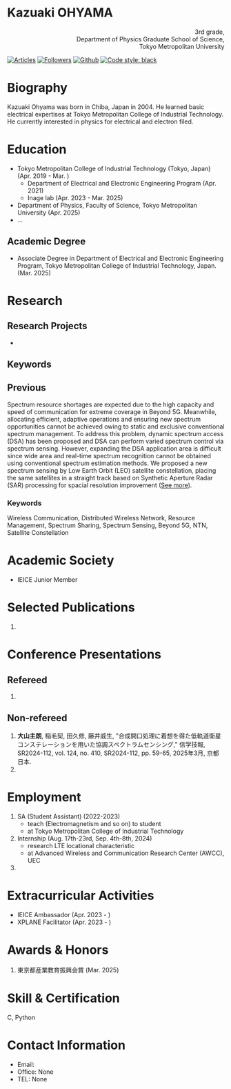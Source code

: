 <!-- Curriculum Vitae of Kazuaki Ohyama -->

# Kazuaki OHYAMA
<div style="text-align: right;">
   3rd grade,
   <br>
   Department of Physics Graduate School of Science, 
   <br>
   Tokyo Metropolitan University
</div>

[![Articles](https://badgen.org/img/qiita/m20027/articles?style=plastic)](https://qiita.com/m20027) 
[![Followers](https://badgen.org/img/qiita/m20027/followers?style=plastic)](https://qiita.com/m20027)
[![Github](https://img.shields.io/github/followers/m20027?label=Follow&style=social)](https://github.com/m20027)
[![Code style: black](https://img.shields.io/badge/code%20style-black-000000.svg)](https://github.com/psf/black)


# Biography
Kazuaki Ohyama was born in Chiba, Japan in 2004.
He learned basic electrical expertises at Tokyo Metropolitan College of Industrial Technology.
He currently interested in physics for electrical and electron filed.


# Education
- Tokyo Metropolitan College of Industrial Technology (Tokyo, Japan) (Apr. 2019 - Mar. )
   - Department of Electrical and Electronic Engineering Program (Apr. 2021)
   - Inage lab (Apr. 2023 - Mar. 2025)
- Department of Physics, Faculty of Science, Tokyo Metropolitan University (Apr. 2025)
- ...


<!--
アカデミアで主に用いられるCVを作成するにあたって、学歴の項目はとても重要です。名前と連絡先の項目の次に明記しましょう。この項目に記す情報は以下の通りです。

・過去に卒業した or 現在所属の大学、大学院とその場所（国）
・上記の各大学で修めた or 取得予定の学位（B.S., M.Sなど）・学部、専攻
・学位を取得した月日、卒業予定時期
・学部卒業論文、修士論文のタイトル

ここで指導教官の名前を載せるパターンもあります。

・留学歴
・GPA、履修したクラスのリスト

GPAと履修クラスに関しては一般的に必須項目ではありませんが、研究に直結しているクラス名などを載せるのもOKです。ヨーロッパではGPAと共に学年順位を問われることをあるので、自分自身の順位をしっかり把握しておいて出願大学のある国のスタイルに対応できるようにしましょう。

Tips：時系列はCV全体で統一しましょう。学歴の項目で新→古であれば、以降の項目でもその順番に揃えることが受け手側が読みやすいCVを作成するコツの１つです。
-->

## Academic Degree
- Associate Degree in Department of Electrical and Electronic Engineering Program, Tokyo Metropolitan College of Industrial Technology, Japan. (Mar. 2025)

<!--
, "Spectrum Sensing Based on Synthetic Aperture Concept by LEO Satellite Constellation"
-->

# Research

<!--
ここは、自分の研究及び指導経験をまとめた項目です。この項目は大学院留学を目指す学生にとって特に重要な項目で、できるだけ詳しくかつ簡潔に、今まで自分がしてきた研究経験を明記しましょう。

・研究歴とその簡潔な内容
ここに上記の学位論文の説明などを記すのもOK
・インターン歴（Research Assistantなど）
・専門分野に関連する課外活動、学生プロジェクトなど
・指導経験（Teaching Assistant、Tutoringなど）
・研究に関わった期間

Tips：研究に関する説明をする際に文章がつい長くなりがちですが、CVはあくまで自分の経歴を簡潔に相手に伝えることが目的なので１項目につき大体1~2行ほどの短い文章にまとめましょう。箇条書きスタイルを使うのも一手です。
-->

## Research Projects
- 

## Keywords

## Previous
Spectrum resource shortages are expected due to the high capacity and speed of communication for extreme coverage in Beyond 5G.
Meanwhile, allocating efficient, adaptive operations and ensuring new spectrum opportunities cannot be achieved owing to static and exclusive conventional spectrum management.
To address this problem, dynamic spectrum access (DSA) has been proposed and DSA can perform varied spectrum control via spectrum sensing.
However, expanding the DSA application area is difficult since wide area and real-time spectrum recognition cannot be obtained using conventional spectrum estimation methods.
We proposed a new spectrum sensing by Low Earth Orbit (LEO) satellite constellation, placing the same satellites in a straight track based on Synthetic Aperture Radar (SAR) processing for spacial resolution improvement ([See more](https://ken.ieice.org/ken/paper/20250306bciD/)).

### Keywords
Wireless Communication, Distributed Wireless Network, Resource Management, Spectrum Sharing, Spectrum Sensing, Beyond 5G, NTN, Satellite Constellation  

# Academic Society
- IEICE Junior Member

# Selected Publications
1. 

<!--
ここでは自分が今まで著者として執筆した出版物のリストを載せましょう。
-->

# Conference Presentations
## Refereed
1. 

## Non-refereed
1. **大山主朗**, 稲毛契, 田久修, 藤井威生, "合成開口処理に着想を得た低軌道衛星コンステレーションを用いた協調スペクトラムセンシング," 信学技報, SR2024-112, vol. 124, no. 410, SR2024-112, pp. 59-65, 2025年3月, 京都 日本.
2.  

# Employment
1. SA (Student Assistant) (2022-2023)
    - teach (Electromagnetism and so on) to student
    - at Tokyo Metropolitan College of Industrial Technology
2. Internship (Aug. 17th-23rd, Sep. 4th-8th, 2024)
    - research LTE locational characteristic 
    - at Advanced Wireless and Communication Research Center (AWCC), UEC
3. 

# Extracurricular Activities
- IEICE Ambassador (Apr. 2023 - )
- XPLANE Facilitator (Apr. 2023 - )


# Awards & Honors
1. 東京都産業教育振興会賞 (Mar. 2025)

# Skill & Certification
C, Python


# Contact Information
- Email: 
- Office: None
- TEL: None

<!---m20027/m20027 is a ✨ special ✨ repository because its `README.md` (this file) appears on your GitHub profile.
You can click the Preview link to take a look at your changes.--->
